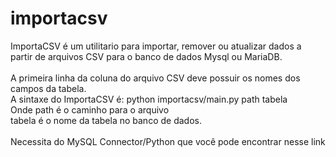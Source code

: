 # importacsv
ImportaCSV é um utilitario para importar, remover ou atualizar dados a partir de arquivos
CSV para o banco de dados Mysql ou MariaDB.<br>
<br>
A primeira linha da coluna do arquivo CSV deve possuir os nomes dos campos da tabela.<br>
A sintaxe do ImportaCSV é: python importacsv/main.py path tabela<br>
Onde path é o caminho para o arquivo<br>
tabela é o nome da tabela no banco de dados.<br>
<br>
Necessita do MySQL Connector/Python que você pode encontrar nesse link <a href="https://dev.mysql.com/downloads/connector/python/"></a>
